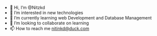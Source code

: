 - 👋 Hi, I’m @Nitzkd
- 👀 I’m interested in new technologies
- 🌱 I’m currently learning web Development and Database Management
- 💞️ I’m looking to collaborate on learning 
- 📫 How to reach me nitinkd@duck.com

<!---
Nitzkd/Nitzkd is a ✨ special ✨ repository because its `README.md` (this file) appears on your GitHub profile.
You can click the Preview link to take a look at your changes.
--->
